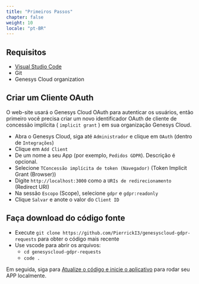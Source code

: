 ```yaml
---
title: "Primeiros Passos"
chapter: false
weight: 10
locale: "pt-BR"
---
```


## Requisitos

- [Visual Studio Code](https://code.visualstudio.com/)
- Git
- Genesys Cloud organization

## Criar um Cliente OAuth

O web-site usará o Genesys Cloud OAuth para autenticar os usuários, então primeiro você precisa criar um novo identificador OAuth de cliente de concessão implícita ( `implicit grant` ) em sua organização Genesys Cloud.

- Abra o Genesys Cloud, siga até `Administrador` e clique em `OAuth` (dentro de  `Integrações`)
- Clique em `Add Client`
- De um nome a seu App (por exemplo,  `Pedidos GDPR`). Descrição é opcional.
- Selecione `TConcessão implícita de token (Navegador)` (Token Implicit Grant (Browser))
- Digite `http://localhost:3000` como a  `URIs de redirecionamento` (Redirect URI)
- Na sessão `Escopo` (Scope), selecione `gdpr` e `gdpr:readonly`
- Clique `Salvar` e anote o valor do `Client ID`

## Faça download do código fonte

- Execute `git clone https://github.com/PierrickI3/genesyscloud-gdpr-requests` para obter o código mais recente
- Use vscode para abrir os arquivos:
  - `cd genesyscloud-gdpr-requests`
  - `code .`

Em seguida, siga para [Atualize o código e inicie o aplicativo](20_second.html) para rodar seu APP localmente.
